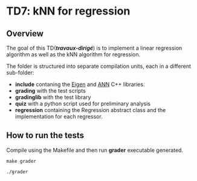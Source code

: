 # TD7: kNN for regression

## Overview

The goal of this TD(***travaux-dirigé***) is to implement a linear regression algorithm as well as the kNN algorithm for regression.

The folder is structured into separate compilation units, each in a different sub-folder:

- **include** contaning the [Eigen](https://eigen.tuxfamily.org/) and [ANN](https://www.cs.umd.edu/users/mount/ANN/) C++ libraries.
- **grading** with the test scripts
- **gradinglib** with the test library
- **quiz** with a python script used for preliminary analysis
- **regression** containing the Regression abstract class and the implementation for each regressor.

## How to run the tests

Compile using the Makefile and then run **grader** executable generated.

`make grader`

`./grader`
